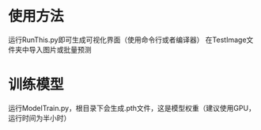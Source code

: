 # 使用方法
运行RunThis.py即可生成可视化界面（使用命令行或者编译器）
在TestImage文件夹中导入图片或批量预测

# 训练模型
运行ModelTrain.py，根目录下会生成.pth文件，这是模型权重（建议使用GPU，运行时间为半小时）